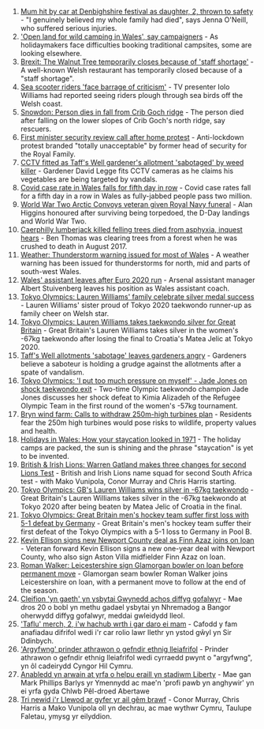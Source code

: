 1. [Mum hit by car at Denbighshire festival as daughter, 2, thrown to safety](https://www.bbc.co.uk/news/uk-wales-57979208) - "I genuinely believed my whole family had died", says Jenna O'Neill, who suffered serious injuries.
2. ['Open land for wild camping in Wales', say campaigners](https://www.bbc.co.uk/news/uk-wales-57440636) - As holidaymakers face difficulties booking traditional campsites, some are looking elsewhere.
3. [Brexit: The Walnut Tree temporarily closes because of 'staff shortage'](https://www.bbc.co.uk/news/uk-wales-57971770) - A well-known Welsh restaurant has temporarily closed because of a "staff shortage".
4. [Sea scooter riders 'face barrage of criticism'](https://www.bbc.co.uk/news/uk-wales-57973510) - TV presenter Iolo Williams had reported seeing riders plough through sea birds off the Welsh coast.
5. [Snowdon: Person dies in fall from Crib Goch ridge](https://www.bbc.co.uk/news/uk-wales-57980961) - The person died after falling on the lower slopes of Crib Goch's north ridge, say rescuers.
6. [First minister security review call after home protest](https://www.bbc.co.uk/news/uk-wales-57960252) - Anti-lockdown protest branded "totally unacceptable" by former head of security for the Royal Family.
7. [CCTV fitted as Taff's Well gardener's allotment 'sabotaged' by weed killer](https://www.bbc.co.uk/news/uk-wales-57968239) - Gardener David Legge fits CCTV cameras as he claims his vegetables are being targeted by vandals.
8. [Covid case rate in Wales falls for fifth day in row](https://www.bbc.co.uk/news/uk-wales-57969591) - Covid case rates fall for a fifth day in a row in Wales as fully-jabbed people pass two million.
9. [World War Two Arctic Convoys veteran given Royal Navy funeral](https://www.bbc.co.uk/news/uk-wales-57976879) - Alan Higgins honoured after surviving being torpedoed, the D-Day landings and World War Two.
10. [Caerphilly lumberjack killed felling trees died from asphyxia, inquest hears](https://www.bbc.co.uk/news/uk-wales-57971422) - Ben Thomas was clearing trees from a forest when he was crushed to death in August 2017.
11. [Weather: Thunderstorm warning issued for most of Wales](https://www.bbc.co.uk/news/uk-wales-57971472) - A weather warning has been issued for thunderstorms for north, mid and parts of south-west Wales.
12. [Wales' assistant leaves after Euro 2020 run](https://www.bbc.co.uk/sport/football/57974739) - Arsenal assistant manager Albert Stuivenberg leaves his position as Wales assistant coach.
13. [Tokyo Olympics: Lauren Williams' family celebrate silver medal success](https://www.bbc.co.uk/news/uk-wales-57978726) - Lauren Williams' sister proud of Tokyo 2020 taekwondo runner-up as family cheer on Welsh star.
14. [Tokyo Olympics: Lauren Williams takes taekwondo silver for Great Britain](https://www.bbc.co.uk/sport/av/olympics/57968953) - Great Britain's Lauren Williams takes silver in the women's -67kg taekwondo after losing the final to Croatia's Matea Jelic at Tokyo 2020.
15. [Taff's Well allotments 'sabotage' leaves gardeners angry](https://www.bbc.co.uk/news/uk-wales-57976880) - Gardeners believe a saboteur is holding a grudge against the allotments after a spate of vandalism.
16. [Tokyo Olympics: 'I put too much pressure on myself' - Jade Jones on shock taekwondo exit](https://www.bbc.co.uk/sport/av/olympics/57961788) - Two-time Olympic taekwondo champion Jade Jones discusses her shock defeat to Kimia Alizadeh of the Refugee Olympic Team in the first round of the women's -57kg tournament.
17. [Bryn wind farm: Calls to withdraw 250m-high turbines plan](https://www.bbc.co.uk/news/uk-wales-57944180) - Residents fear the 250m high turbines would pose risks to wildlife, property values and health.
18. [Holidays in Wales: How your staycation looked in 1971](https://www.bbc.co.uk/news/uk-wales-57918491) - The holiday camps are packed, the sun is shining and the phrase "staycation" is yet to be invented.
19. [British & Irish Lions: Warren Gatland makes three changes for second Lions Test](https://www.bbc.co.uk/sport/rugby-union/57983305) - British and Irish Lions name squad for second South Africa test - with Mako Vunipola, Conor Murray and Chris Harris starting.
20. [Tokyo Olympics: GB's Lauren Williams wins silver in -67kg taekwondo](https://www.bbc.co.uk/sport/olympics/57968427) - Great Britain's Lauren Williams takes silver in the -67kg taekwondo at Tokyo 2020 after being beaten by Matea Jelic of Croatia in the final.
21. [Tokyo Olympics: Great Britain men's hockey team suffer first loss with 5-1 defeat by Germany](https://www.bbc.co.uk/sport/olympics/57979876) - Great Britain's men's hockey team suffer their first defeat of the Tokyo Olympics with a 5-1 loss to Germany in Pool B.
22. [Kevin Ellison signs new Newport County deal as Finn Azaz joins on loan](https://www.bbc.co.uk/sport/football/57977091) - Veteran forward Kevin Ellison signs a new one-year deal with Newport County, who also sign Aston Villa midfielder Finn Azaz on loan.
23. [Roman Walker: Leicestershire sign Glamorgan bowler on loan before permanent move](https://www.bbc.co.uk/sport/cricket/57961817) - Glamorgan seam bowler Roman Walker joins Leicestershire on loan, with a permanent move to follow at the end of the season.
24. [Cleifion 'yn gaeth' yn ysbytai Gwynedd achos diffyg gofalwyr](https://www.bbc.co.uk/newyddion/57941170) - Mae dros 20 o bobl yn methu gadael ysbytai yn Nhremadog a Bangor oherwydd diffyg gofalwyr, meddai gwleidydd lleol.
25. ['Taflu' merch, 2, i'w hachub wrth i gar daro ei mam](https://www.bbc.co.uk/newyddion/57981322) - Cafodd y fam anafiadau difrifol wedi i'r car rolio lawr llethr yn ystod gŵyl yn Sir Ddinbych.
26. ['Argyfwng' prinder athrawon o gefndir ethnig lleiafrifol](https://www.bbc.co.uk/newyddion/57941171) - Prinder athrawon o gefndir ethnig lleiafrifol wedi cyrraedd pwynt o "argyfwng", yn ôl cadeirydd Cyngor Hil Cymru.
27. [Anabledd yn arwain at yrfa o helpu eraill yn stadiwm Liberty](https://www.bbc.co.uk/newyddion/57916025) - Mae gan Mark Phillips Barlys yr Ymennydd ac mae'n 'profi pawb yn anghywir' yn ei yrfa gyda Chlwb Pêl-droed Abertawe
28. [Tri newid i'r Llewod ar gyfer yr ail gêm brawf](https://www.bbc.co.uk/newyddion/57983152) - Conor Murray, Chris Harris a Mako Vunipola oll yn dechrau, ac mae wythwr Cymru, Taulupe Faletau, ymysg yr eilyddion.
